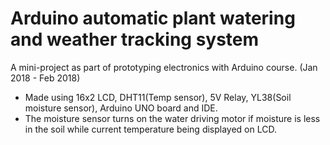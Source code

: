 # Arduino automatic plant watering and weather tracking system
A mini-project as part of prototyping electronics with Arduino course. (Jan 2018 - Feb 2018) 

- Made using 16x2 LCD, DHT11(Temp sensor), 5V Relay, YL38(Soil moisture sensor), Arduino UNO board and IDE.
- The moisture sensor turns on the water driving motor if moisture is less in the soil while current temperature being displayed on LCD.
